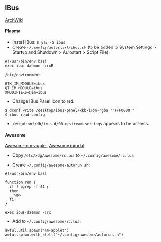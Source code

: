 ## IBus
[ArchWiki](https://wiki.archlinux.org/index.php/IBus)
#### Plasma

- Install IBus: `$ yay -S ibus`
- Create `~/.config/autostart/ibus.sh` (to be added to System Settings > Startup and Shutdown > Autostart > Script File):
```
#!/usr/bin/env bash
exec ibus-daemon -drxR
```

`/etc/environment`:
```
GTK_IM_MODULE=ibus
QT_IM_MODULE=ibus
XMODIFIERS=@im=ibus
```

- Change IBus Panel icon to red:
```
$ dconf write /desktop/ibus/panel/xkb-icon-rgba "'#FF0000'"
$ ibus read-config
```
- `/etc/dconf/db/ibus.d/00-upstream-settings` appears to be useless.

#### Awesome

[Awesome nm-applet](https://stackoverflow.com/questions/30550878/awesome-desktop-manager-widgets), [Awesome tutorial](https://awesomewm.org/apidoc/documentation/07-my-first-awesome.md.html)


- Copy `/etc/xdg/awesome/rc.lua` to `~/.config/awesome/rc.lua
`

- Create `~/.config/awesome/autorun.sh`:
```
#!/usr/bin/env bash

function run {
  if ! pgrep -f $1 ;
  then
    $@&
  fi
}

exec ibus-daemon -drx

```

- Add to `~/.config/awesome/rc.lua`:
```
awful.util.spawn("nm-applet")
awful.spawn.with_shell("~/.config/awesome/autorun.sh")
```
